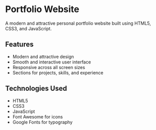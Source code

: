 # Portfolio Website

A modern and attractive personal portfolio website built using HTML5, CSS3, and JavaScript.

## Features
- Modern and attractive design
- Smooth and interactive user interface
- Responsive across all screen sizes
- Sections for projects, skills, and experience

## Technologies Used
- HTML5
- CSS3
- JavaScript
- Font Awesome for icons
- Google Fonts for typography
